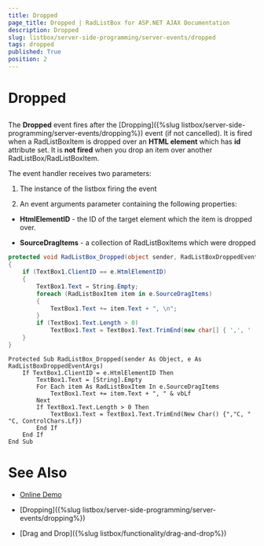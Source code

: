 ```yaml
---
title: Dropped
page_title: Dropped | RadListBox for ASP.NET AJAX Documentation
description: Dropped
slug: listbox/server-side-programming/server-events/dropped
tags: dropped
published: True
position: 2
---
```


# Dropped

## 

The **Dropped** event fires after the [Dropping]({%slug listbox/server-side-programming/server-events/dropping%}) event (if not cancelled). It is fired when a RadListBoxItem is dropped over an **HTML element** which has **id** attribute set. It is **not fired** when you drop an item over another RadListBox/RadListBoxItem.


The event handler receives two parameters:

1. The instance of the listbox firing the event

2. An event arguments parameter containing the following properties:

* **HtmlElementID** - the ID of the target element which the item is dropped over.

* **SourceDragItems** - a collection of RadListBoxItems which were dropped

````C#
protected void RadListBox_Dropped(object sender, RadListBoxDroppedEventArgs e)
{
	if (TextBox1.ClientID == e.HtmlElementID)
	{
		TextBox1.Text = String.Empty;
		foreach (RadListBoxItem item in e.SourceDragItems)
		{
			TextBox1.Text += item.Text + ", \n";
		}
		if (TextBox1.Text.Length > 0)
			TextBox1.Text = TextBox1.Text.TrimEnd(new char[] { ',', ' ', '\n' });
	}
} 		
````
````VB.NET
Protected Sub RadListBox_Dropped(sender As Object, e As RadListBoxDroppedEventArgs)
	If TextBox1.ClientID = e.HtmlElementID Then
		TextBox1.Text = [String].Empty
		For Each item As RadListBoxItem In e.SourceDragItems
			TextBox1.Text += item.Text + ", " & vbLf
		Next
		If TextBox1.Text.Length > 0 Then
			TextBox1.Text = TextBox1.Text.TrimEnd(New Char() {","C, " "C, ControlChars.Lf})
		End If
	End If
End Sub
````

# See Also

 * [Online Demo](http://demos.telerik.com/aspnet-ajax/listbox/examples/functionality/draganddrop/defaultvb.aspx)

 * [Dropping]({%slug listbox/server-side-programming/server-events/dropping%})

 * [Drag and Drop]({%slug listbox/functionality/drag-and-drop%})
